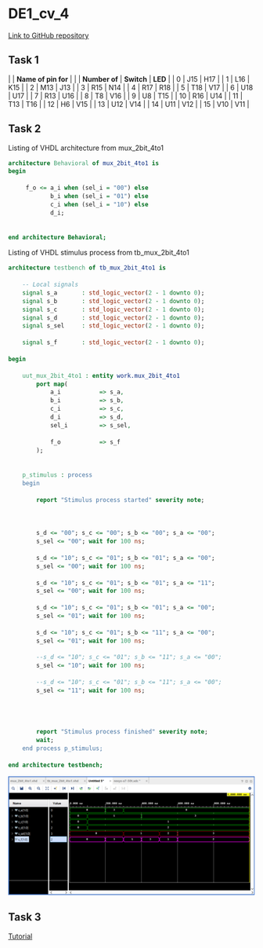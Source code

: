 # DE1_cv_4

[Link to GitHub repository](https://github.com/PedroM42/Digital-electronics-1/tree/main/Labs/03_vivado)

## Task 1

| | **Name of pin for** | |
| **Number of** | **Switch** |  **LED**  |
| 0 | J15 | H17 |
| 1 | L16 | K15 |
| 2 | M13 | J13 |
| 3 | R15 | N14 |
| 4 | R17 | R18 |
| 5 | T18 | V17 |
| 6 | U18 | U17 |
| 7 | R13 | U16 |
| 8 | T8 | V16 |
| 9 | U8 | T15 |
| 10 | R16 | U14 |
| 11 | T13 | T16 |
| 12 | H6 | V15 |
| 13 | U12 | V14 |
| 14 | U11 | V12 |
| 15 | V10 | V11 |



## Task 2 

Listing of VHDL architecture from mux_2bit_4to1

```vhdl
architecture Behavioral of mux_2bit_4to1 is
begin
    
     f_o <= a_i when (sel_i = "00") else
            b_i when (sel_i = "01") else
            c_i when (sel_i = "10") else
            d_i;
            
            
end architecture Behavioral;
```

Listing of VHDL stimulus process from tb_mux_2bit_4to1

```vhdl
architecture testbench of tb_mux_2bit_4to1 is

    -- Local signals
    signal s_a       : std_logic_vector(2 - 1 downto 0);
    signal s_b       : std_logic_vector(2 - 1 downto 0);
    signal s_c       : std_logic_vector(2 - 1 downto 0);
    signal s_d       : std_logic_vector(2 - 1 downto 0);
    signal s_sel     : std_logic_vector(2 - 1 downto 0);
    
    signal s_f       : std_logic_vector(2 - 1 downto 0);

begin
    
    uut_mux_2bit_4to1 : entity work.mux_2bit_4to1
        port map(
            a_i           => s_a,
            b_i           => s_b,
            c_i           => s_c,
            d_i           => s_d,
            sel_i         => s_sel,
            
            f_o           => s_f
        );

    
    p_stimulus : process
    begin
        
        report "Stimulus process started" severity note;


        
        s_d <= "00"; s_c <= "00"; s_b <= "00"; s_a <= "00"; 
        s_sel <= "00"; wait for 100 ns;
        
        s_d <= "10"; s_c <= "01"; s_b <= "01"; s_a <= "00";  
        s_sel <= "00"; wait for 100 ns;
        
        s_d <= "10"; s_c <= "01"; s_b <= "01"; s_a <= "11";  
        s_sel <= "00"; wait for 100 ns;
        
        s_d <= "10"; s_c <= "01"; s_b <= "01"; s_a <= "00";  
        s_sel <= "01"; wait for 100 ns;
        
        s_d <= "10"; s_c <= "01"; s_b <= "11"; s_a <= "00";  
        s_sel <= "01"; wait for 100 ns;
        
        --s_d <= "10"; s_c <= "01"; s_b <= "11"; s_a <= "00";  
        s_sel <= "10"; wait for 100 ns;
        
        --s_d <= "10"; s_c <= "01"; s_b <= "11"; s_a <= "00";  
        s_sel <= "11"; wait for 100 ns;
        
        
        
        
        report "Stimulus process finished" severity note;
        wait;
    end process p_stimulus;

end architecture testbench;
```
![obrazek1](images/simwave.png)

## Task 3 

[Tutorial](Tutorial/vivado_tutorial.pdf)

